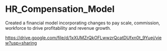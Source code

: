 # HR_Compensation_Model
Created a financial model incorporating changes to pay scale, commission, workforce to drive profitability and revenue growth.

https://drive.google.com/file/d/1xXUMZrQkOFLwwzrQcatDUfxn0t_9Yuej/view?usp=sharing

